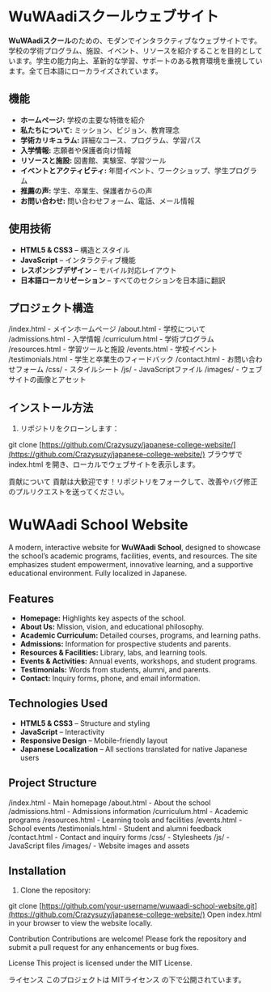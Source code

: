 # WuWAadiスクールウェブサイト

**WuWAadiスクール**のための、モダンでインタラクティブなウェブサイトです。学校の学術プログラム、施設、イベント、リソースを紹介することを目的としています。学生の能力向上、革新的な学習、サポートのある教育環境を重視しています。全て日本語にローカライズされています。

## 機能

- **ホームページ:** 学校の主要な特徴を紹介
- **私たちについて:** ミッション、ビジョン、教育理念
- **学術カリキュラム:** 詳細なコース、プログラム、学習パス
- **入学情報:** 志願者や保護者向け情報
- **リソースと施設:** 図書館、実験室、学習ツール
- **イベントとアクティビティ:** 年間イベント、ワークショップ、学生プログラム
- **推薦の声:** 学生、卒業生、保護者からの声
- **お問い合わせ:** 問い合わせフォーム、電話、メール情報

## 使用技術

- **HTML5 & CSS3** – 構造とスタイル
- **JavaScript** – インタラクティブ機能
- **レスポンシブデザイン** – モバイル対応レイアウト
- **日本語ローカリゼーション** – すべてのセクションを日本語に翻訳

## プロジェクト構造

/index.html - メインホームページ
/about.html - 学校について
/admissions.html - 入学情報
/curriculum.html - 学術プログラム
/resources.html - 学習ツールと施設
/events.html - 学校イベント
/testimonials.html - 学生と卒業生のフィードバック
/contact.html - お問い合わせフォーム
/css/ - スタイルシート
/js/ - JavaScriptファイル
/images/ - ウェブサイトの画像とアセット


## インストール方法

1. リポジトリをクローンします：

git clone [https://github.com/Crazysuzy/japanese-college-website/](https://github.com/Crazysuzy/japanese-college-website/)
ブラウザで index.html を開き、ローカルでウェブサイトを表示します。

貢献について
貢献は大歓迎です！リポジトリをフォークして、改善やバグ修正のプルリクエストを送ってください。



# WuWAadi School Website

A modern, interactive website for **WuWAadi School**, designed to showcase the school’s academic programs, facilities, events, and resources. The site emphasizes student empowerment, innovative learning, and a supportive educational environment. Fully localized in Japanese.

## Features

- **Homepage:** Highlights key aspects of the school.
- **About Us:** Mission, vision, and educational philosophy.
- **Academic Curriculum:** Detailed courses, programs, and learning paths.
- **Admissions:** Information for prospective students and parents.
- **Resources & Facilities:** Library, labs, and learning tools.
- **Events & Activities:** Annual events, workshops, and student programs.
- **Testimonials:** Words from students, alumni, and parents.
- **Contact:** Inquiry forms, phone, and email information.

## Technologies Used

- **HTML5 & CSS3** – Structure and styling
- **JavaScript** – Interactivity
- **Responsive Design** – Mobile-friendly layout
- **Japanese Localization** – All sections translated for native Japanese users

## Project Structure

/index.html - Main homepage
/about.html - About the school
/admissions.html - Admissions information
/curriculum.html - Academic programs
/resources.html - Learning tools and facilities
/events.html - School events
/testimonials.html - Student and alumni feedback
/contact.html - Contact and inquiry forms
/css/ - Stylesheets
/js/ - JavaScript files
/images/ - Website images and assets


## Installation

1. Clone the repository:

git clone [https://github.com/your-username/wuwaadi-school-website.git](https://github.com/Crazysuzy/japanese-college-website/)
Open index.html in your browser to view the website locally.

Contribution
Contributions are welcome! Please fork the repository and submit a pull request for any enhancements or bug fixes.

License
This project is licensed under the MIT License.

ライセンス
このプロジェクトは MITライセンス の下で公開されています。
